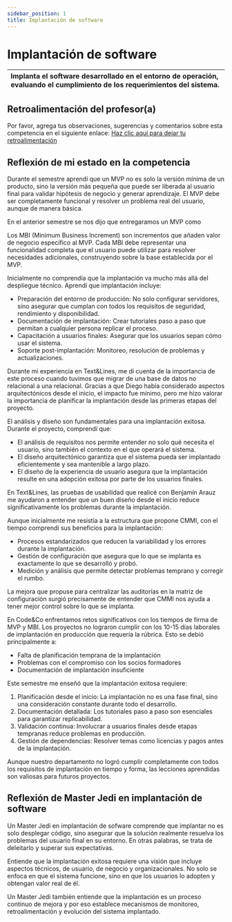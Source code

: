 ```yaml
---
sidebar_position: 1
title: Implantación de software
---
```

# Implantación de software


| Implanta el software desarrollado en el entorno de operación, evaluando el cumplimiento de los requerimientos del sistema. |
| :-------------------------------------------------------------------------------------------------------------------------- |

## Retroalimentación del profesor(a)

Por favor, agrega tus observaciones, sugerencias y comentarios sobre esta competencia en el siguiente enlace:  [Haz clic aquí para dejar tu retroalimentación](https://docs.google.com/document/d/1xJjQrpOF5qEQ4ner6oRtDVZ8_Upx7-AKPZGywaAHH_U/edit?usp=sharing)

## Reflexión de mi estado en la competencia

Durante el semestre aprendí que un MVP no es solo la versión mínima de un producto, sino la versión más pequeña que puede ser liberada al usuario final para validar hipótesis de negocio y generar aprendizaje. El MVP debe ser completamente funcional y resolver un problema real del usuario, aunque de manera básica.

En el anterior semestre se nos dijo que entregaramos un MVP como

Los MBI (Minimum Business Increment) son incrementos que añaden valor de negocio específico al MVP. Cada MBI debe representar una funcionalidad completa que el usuario puede utilizar para resolver necesidades adicionales, construyendo sobre la base establecida por el MVP.

Inicialmente no comprendía que la implantación va mucho más allá del despliegue técnico. Aprendí que implantación incluye:

* Preparación del entorno de producción: No solo configurar servidores, sino asegurar que cumplan con todos los requisitos de seguridad, rendimiento y disponibilidad.
* Documentación de implantación: Crear tutoriales paso a paso que permitan a cualquier persona replicar el proceso.
* Capacitación a usuarios finales: Asegurar que los usuarios sepan cómo usar el sistema.
* Soporte post-implantación: Monitoreo, resolución de problemas y actualizaciones.

Durante mi experiencia en Text&Lines, me di cuenta de la importancia de este proceso cuando tuvimos que migrar de una base de datos no relacional a una relacional. Gracias a que Diego había considerado aspectos arquitectónicos desde el inicio, el impacto fue mínimo, pero me hizo valorar la importancia de planificar la implantación desde las primeras etapas del proyecto.

El análisis y diseño son fundamentales para una implantación exitosa. Durante el proyecto, comprendí que:

* El análisis de requisitos nos permite entender no solo qué necesita el usuario, sino también el contexto en el que operará el sistema.
* El diseño arquitectónico garantiza que el sistema pueda ser implantado eficientemente y sea mantenible a largo plazo.
* El diseño de la experiencia de usuario asegura que la implantación resulte en una adopción exitosa por parte de los usuarios finales.

En Text&Lines, las pruebas de usabilidad que realicé con Benjamín Arauz me ayudaron a entender que un buen diseño desde el inicio reduce significativamente los problemas durante la implantación.

Aunque inicialmente me resistía a la estructura que propone CMMI, con el tiempo comprendí sus beneficios para la implantación:

* Procesos estandarizados que reducen la variabilidad y los errores durante la implantación.
* Gestión de configuración que asegura que lo que se implanta es exactamente lo que se desarrolló y probó.
* Medición y análisis que permite detectar problemas temprano y corregir el rumbo.

La mejora que propuse para centralizar las auditorías en la matriz de configuración surgió precisamente de entender que CMMI nos ayuda a tener mejor control sobre lo que se implanta.

En Code&Co enfrentamos retos significativos con los tiempos de firma de MVP y MBI. Los proyectos no lograron cumplir con los 10-15 días laborales de implantación en producción que requería la rúbrica. Esto se debió principalmente a:

* Falta de planificación temprana de la implantación
* Problemas con el compromiso con los socios formadores
* Documentación de implantación insuficiente

Este semestre me enseñó que la implantación exitosa requiere:

1. Planificación desde el inicio: La implantación no es una fase final, sino una consideración constante durante todo el desarrollo.
2. Documentación detallada: Los tutoriales paso a paso son esenciales para garantizar replicabilidad.
3. Validación continua: Involucrar a usuarios finales desde etapas tempranas reduce problemas en producción.
4. Gestión de dependencias: Resolver temas como licencias y pagos antes de la implantación.

Aunque nuestro departamento no logró cumplir completamente con todos los requisitos de implantación en tiempo y forma, las lecciones aprendidas son valiosas para futuros proyectos.

## Reflexión de Master Jedi en implantación de software

Un Master Jedi en implantación de sofware comprende que implantar no es solo desplegar código, sino asegurar que la solución realmente resuelva los problemas del usuario final en su entorno. En otras palabras, se trata de deleitarlo y superar sus expectativas.

Entiende que la implantación exitosa requiere una visión que incluye aspectos técnicos, de usuario, de negocio y organizacionales. No solo se enfoca en que el sistema funcione, sino en que los usuarios lo adopten y obtengan valor real de él.

Un Master Jedi también entiende que la implantación es un proceso continuo de mejora y por eso establece mecanismos de monitoreo, retroalimentación y evolución del sistema implantado.
